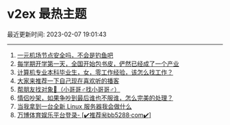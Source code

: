 # v2ex 最热主题

最近更新时间: 2023-02-07 19:01:43

--- 
1. [一元机场节点安全吗，不会是钓鱼吧](https://www.v2ex.com/t/913781) 
2. [每学期开学第一天，全国开始包书皮，俨然已经成了一个产业](https://www.v2ex.com/t/913810) 
3. [计算机专业本科毕业生，女，零工作经验，该怎么找工作？](https://www.v2ex.com/t/913835) 
4. [大家来推荐一下自己现在喜欢听的播客](https://www.v2ex.com/t/913799) 
5. [帮朋友找对象👬（小哥哥♂找小哥哥♂）](https://www.v2ex.com/t/913849) 
6. [情侣吵架，如果争吵到最后谁也不服谁，怎么完美的处理？](https://www.v2ex.com/t/913867) 
7. [当我拿到一台全新 Linux 服务器我会做什么](https://www.v2ex.com/t/913860) 
8. [万博体育娱乐平台登录- [✔️推荐㊙️bb5288·com✔️]](https://www.v2ex.com/t/913938) 
